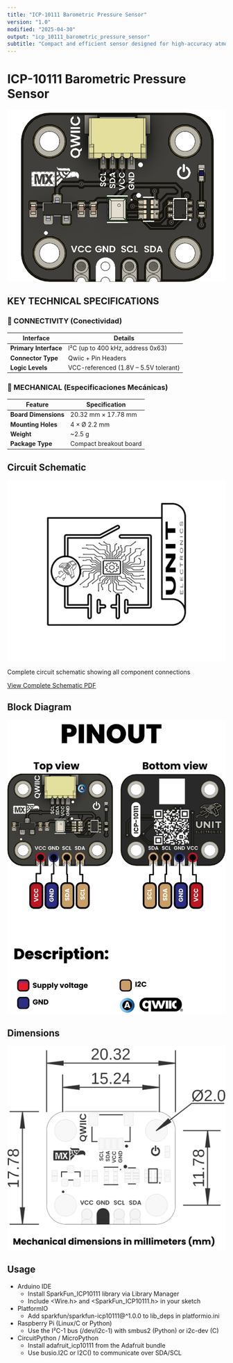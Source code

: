 ```yaml
---
title: "ICP-10111 Barometric Pressure Sensor"
version: "1.0"
modified: "2025-04-30"
output: "icp_10111_barometric_pressure_sensor"
subtitle: "Compact and efficient sensor designed for high-accuracy atmospheric pressure measurements"
---
```


<!--
# README_TEMPLATE.md
This file serves as an input to generate a datasheet-style technical PDF.
Fill in each section without deleting or modifying the existing headings.
-->

# ICP-10111 Barometric Pressure Sensor

![product](../../hardware/resources/unit_top_v_1_0_0_icp10111_barometric_pressure_sensor.png)



## KEY TECHNICAL SPECIFICATIONS

<!-- 
========================================
EDITABLE SPECIFICATIONS TEMPLATE
========================================
Edita los valores a continuación según necesites.
El formato se mantendrá automáticamente en el PDF generado.
-->

### 🔌 CONNECTIVITY (Conectividad)
<!-- Edita las interfaces y conectores disponibles -->
| Interface | Details |
|-----------|---------|
| **Primary Interface** | I²C (up to 400 kHz, address 0x63) |
| **Connector Type** | Qwiic + Pin Headers |
| **Logic Levels** | VCC-referenced (1.8V – 5.5V tolerant) |


### 🔧 MECHANICAL (Especificaciones Mecánicas)
<!-- Edita las dimensiones y características físicas -->
| Feature | Specification |
|---------|---------------|
| **Board Dimensions** | 20.32 mm × 17.78 mm |
| **Mounting Holes** | 4 × Ø 2.2 mm |
| **Weight** | ~2.5 g |
| **Package Type** | Compact breakout board |

<!-- 
========================================
NOTAS PARA EDICIÓN:
========================================
1. Para cambiar valores: simplemente edita el texto después del símbolo "|"
2. Para agregar nuevas filas: copia el formato "| **Parámetro** | Valor |"
3. Para cambiar categorías: edita los títulos con ### 
4. Los íconos (🔌⚡📊🌡️🔧) son opcionales pero ayudan a la organización visual
========================================
--> 

## Circuit Schematic

![Circuit Schematic](../../hardware/resources/Schematics_icon.jpg)

Complete circuit schematic showing all component connections

[View Complete Schematic PDF](../../hardware/unit_sch_V_0_0_1_ue0094_ICP-10111.pdf)

## Block Diagram

![Function Diagram](../../hardware/resources/unit_pinout_v_0_0_1_ue0094_icp10111_barometric_pressure_sensor_en.png)

## Dimensions

![Dimensions](../../hardware/resources/unit_dimension_v_1_0_0_icp10111_barometric_pressure_sensor.png)

## Usage

- Arduino IDE  
  - Install SparkFun_ICP10111 library via Library Manager  
  - Include <Wire.h> and <SparkFun_ICP10111.h> in your sketch  
- PlatformIO  
  - Add sparkfun/sparkfun-icp10111@^1.0.0 to lib_deps in platformio.ini  
- Raspberry Pi (Linux/C or Python)  
  - Use the I²C-1 bus (/dev/i2c-1) with smbus2 (Python) or i2c-dev (C)  
- CircuitPython / MicroPython  
  - Install adafruit_icp10111 from the Adafruit bundle  
  - Use busio.I2C or I2C() to communicate over SDA/SCL  
